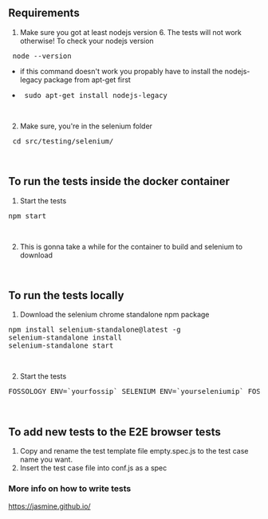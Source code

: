 ## Requirements
1. Make sure you got at least nodejs version 6. The tests will not work otherwise! To check your nodejs version
<pre> node --version </pre>

* if this command doesn't work you propably have to install the nodejs-legacy package from apt-get first
* <pre> sudo apt-get install nodejs-legacy </pre> 
<br />

2. Make sure, you're in the selenium folder 
<pre> cd src/testing/selenium/ </pre>
<br />

## To run the tests inside the docker container

1. Start the tests
<pre>npm start</pre>
<br />

2. This is gonna take a while for the container to build and selenium to download
<br />

## To run the tests locally

1. Download the selenium chrome standalone npm package
<pre>
npm install selenium-standalone@latest -g
selenium-standalone install
selenium-standalone start
</pre>
<br />

2. Start the tests
<pre>
FOSSOLOGY_ENV=`yourfossip` SELENIUM_ENV=`yourseleniumip` FOSSOLOGY_TEST_FOLDER=/home/TestData/ npm test
</pre>
<br />

## To add new tests to the E2E browser tests
1. Copy and rename the test template file empty.spec.js to the test case name you want.
2. Insert the test case file into conf.js as a spec

### More info on how to write tests
<a> https://jasmine.github.io/ </a>
